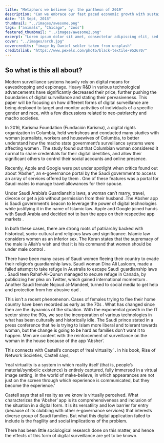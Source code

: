 ```yaml
---
title: "Metaphors we believe by: the pantheon of 2019"
description: "Can we embrace our fast paced economic growth with sustainability on the side?"
date: "15 Sept, 2018"
thumbnail: "../images/awesome.png"
tags: ["animals", "Chicago", "zoos"]
featured_thumbnail: "../images/awesome2.png"
excerpt: "Lorem ipsum dolor sit amet, consectetur adipiscing elit, sed do eiusmod tempor incididunt ut labore et dolore magna aliqua. Ut enim ad minim veniam, quis nostrud exercitation ullamco laboris nisi ut aliquip ex ea commodo consequat. Duis aute irure dolor in reprehenderit in voluptate velit esse cillum dolore eu fugiat nulla pariatur."
cover: "../images/arch.jpg"
covercredits: "image by Daniel sebler taken from unsplash"
creditslink: "https://www.pexels.com/photo/black-textile-952670/"
---
```


## So what is this all about?

Modern surveillance systems heavily rely on digital means for eavesdropping and espionage. Heavy R&D in various technological advancements have significantly decreased their price, further pushing the boundaries of digital surveillance and stating their pervasiveness. This paper will be focusing on how different forms of digital surveillance are being deployed to target and monitor activities of individuals of a specific gender and race, with a few discussions related to neo-patriarchy and macho societies.

In 2016, Karisma Foundation (Fundación Karisma), a digital rights organization in Columbia, held workshops and conducted many studies with woman journalists, workers and housewives of Columbia, to better understand how the macho state government’s surveillance systems were affecting women . The study found out that Columbian woman considered it normal to share credentials for their digital identities, and allow their significant others to control their social accounts and online presence.

Recently, Apple and Google were put under spotlight when critics found out about ‘Absher’, an e-governance portal by the Saudi government to access an array of services offered by them . One of these features was a portal for Saudi males to manage travel allowances for their spouse.

Under Saudi Arabia’s Guardianship laws, a woman can’t marry, travel, divorce or get a job without permission from their husband .The Absher app is Saudi government’s beacon to leverage the power of digital technologies while justifying it in the name of Islamic law. Apple and Google joined hands with Saudi Arabia and decided not to ban the apps on their respective app markets .

In both these cases, there are strong roots of patriarchy backed with historical, socio-cultural and religious laws and significance. Islamic law considers women as an inferior sex. The Koran states that the supremacy of the male is Allah’s wish and that it is his command that women should be under male control .

There have been many cases of Saudi women fleeing their country to evade their religion’s guardianship laws. Saudi woman Dina Ali Lasloom, made a failed attempt to take refuge in Australia to escape Saudi guardianship laws . Saudi teen Rahaf-Al-Qunun managed to secure refuge in Canada, by publicizing her plea on Twitter, which gained international momentum . Another Saudi female Nojoud al-Mandeel, turned to social media to get help and protection from her abusive dad .

This isn’t a recent phenomenon. Cases of females trying to flee their home country have been recorded as early as the 70s . What has changed since then are the dynamics of the situation. With the exponential growth in the IT sector since the 90s, we see the incorporation of various technologies in what has been culturally and historically idle. The Saudi prince stated in a press conference that he is trying to Islam more liberal and tolerant towards woman, but the change is going to be hard as families don’t want it to happen. Men are content with the reinforcement of surveillance on the woman in the house because of the app ‘Absher’.

This connects with Castell’s concept of ‘real virtuality’ . In his book, Rise of Network Societies, Castell says,

‘real virtuality is a system in which reality itself (that is, people’s material/symbolic existence) is entirely captured, fully immersed in a virtual image setting, in the world of make-believe, in which appearances are not just on the screen through which experience is communicated, but they become the experience.’

Castell says that all reality as we know is virtually perceived. What characterizes the ‘Absher’ app is its comprehensiveness and inclusion of the situation in a digital form. It is its versatility and low barrier for entry (because of its clubbing with other e-governance services) that interests diverse group of Saudi families. But what this digital application failed to include is the fragility and social implications of the problem.

There has been little sociological research done on this matter, and hence the effects of this form of digital surveillance are yet to be known.
